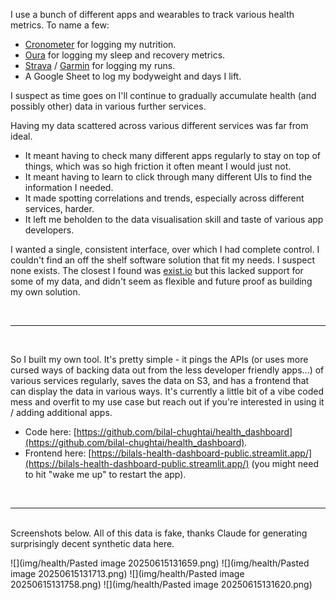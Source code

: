 I use a bunch of different apps and wearables to track various health metrics. To name a few:

- [Cronometer](https://cronometer.com/#diary) for logging my nutrition.
- [Oura](https://ouraring.com/) for logging my sleep and recovery metrics.
- [Strava](https://www.strava.com/dashboard) / [Garmin](https://www.garmin.com/en-GB/) for logging my runs.
- A Google Sheet to log my bodyweight and days I lift.

I suspect as time goes on I'll continue to gradually accumulate health (and possibly other) data in various further services.

Having my data scattered across various different services was far from ideal.

- It meant having to check many different apps regularly to stay on top of things, which was so high friction it often meant I would just not.
- It meant having to learn to click through many different UIs to find the information I needed.
- It made spotting correlations and trends, especially across different services,  harder.
- It left me beholden to the data visualisation skill and taste of various app developers.

I wanted a single, consistent interface, over which I had complete control. I couldn't find an off the shelf software solution that fit my needs. I suspect none exists. The closest I found was [exist.io](https://exist.io/) but this lacked support for some of my data, and didn't seem as flexible and future proof as building my own solution.

<br>

---

<br>

So I built my own tool. It's pretty simple - it pings the APIs (or uses more cursed ways of backing data out from the less developer friendly apps...) of various services regularly, saves the data on S3, and has a frontend that can display the data in various ways. It's currently a little bit of a vibe coded mess and overfit to my use case but reach out if you're interested in using it / adding additional apps.

- Code here: [https://github.com/bilal-chughtai/health_dashboard](https://github.com/bilal-chughtai/health_dashboard).
- Frontend here: [https://bilals-health-dashboard-public.streamlit.app/](https://bilals-health-dashboard-public.streamlit.app/) (you might need to hit "wake me up" to restart the app).

<br>

---

<br>
Screenshots below. All of this data is fake, thanks Claude for generating surprisingly decent synthetic data here.

![](img/health/Pasted image 20250615131659.png)
![](img/health/Pasted image 20250615131713.png)
![](img/health/Pasted image 20250615131758.png)
![](img/health/Pasted image 20250615131620.png)